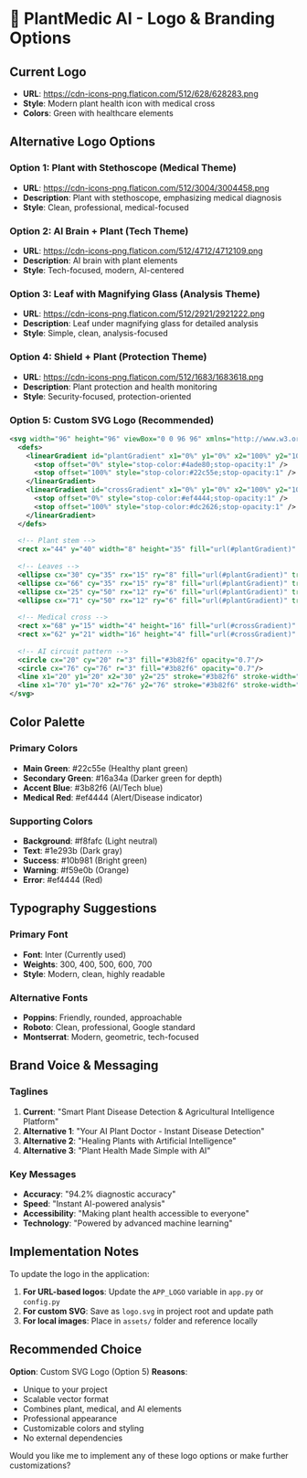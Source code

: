 # 🌿 PlantMedic AI - Logo & Branding Options

## Current Logo
- **URL**: https://cdn-icons-png.flaticon.com/512/628/628283.png
- **Style**: Modern plant health icon with medical cross
- **Colors**: Green with healthcare elements

## Alternative Logo Options

### Option 1: Plant with Stethoscope (Medical Theme)
- **URL**: https://cdn-icons-png.flaticon.com/512/3004/3004458.png
- **Description**: Plant with stethoscope, emphasizing medical diagnosis
- **Style**: Clean, professional, medical-focused

### Option 2: AI Brain + Plant (Tech Theme)
- **URL**: https://cdn-icons-png.flaticon.com/512/4712/4712109.png
- **Description**: AI brain with plant elements
- **Style**: Tech-focused, modern, AI-centered

### Option 3: Leaf with Magnifying Glass (Analysis Theme)
- **URL**: https://cdn-icons-png.flaticon.com/512/2921/2921222.png
- **Description**: Leaf under magnifying glass for detailed analysis
- **Style**: Simple, clean, analysis-focused

### Option 4: Shield + Plant (Protection Theme)
- **URL**: https://cdn-icons-png.flaticon.com/512/1683/1683618.png
- **Description**: Plant protection and health monitoring
- **Style**: Security-focused, protection-oriented

### Option 5: Custom SVG Logo (Recommended)
```svg
<svg width="96" height="96" viewBox="0 0 96 96" xmlns="http://www.w3.org/2000/svg">
  <defs>
    <linearGradient id="plantGradient" x1="0%" y1="0%" x2="100%" y2="100%">
      <stop offset="0%" style="stop-color:#4ade80;stop-opacity:1" />
      <stop offset="100%" style="stop-color:#22c55e;stop-opacity:1" />
    </linearGradient>
    <linearGradient id="crossGradient" x1="0%" y1="0%" x2="100%" y2="100%">
      <stop offset="0%" style="stop-color:#ef4444;stop-opacity:1" />
      <stop offset="100%" style="stop-color:#dc2626;stop-opacity:1" />
    </linearGradient>
  </defs>
  
  <!-- Plant stem -->
  <rect x="44" y="40" width="8" height="35" fill="url(#plantGradient)" rx="4"/>
  
  <!-- Leaves -->
  <ellipse cx="30" cy="35" rx="15" ry="8" fill="url(#plantGradient)" transform="rotate(-30 30 35)"/>
  <ellipse cx="66" cy="35" rx="15" ry="8" fill="url(#plantGradient)" transform="rotate(30 66 35)"/>
  <ellipse cx="25" cy="50" rx="12" ry="6" fill="url(#plantGradient)" transform="rotate(-45 25 50)"/>
  <ellipse cx="71" cy="50" rx="12" ry="6" fill="url(#plantGradient)" transform="rotate(45 71 50)"/>
  
  <!-- Medical cross -->
  <rect x="68" y="15" width="4" height="16" fill="url(#crossGradient)" rx="2"/>
  <rect x="62" y="21" width="16" height="4" fill="url(#crossGradient)" rx="2"/>
  
  <!-- AI circuit pattern -->
  <circle cx="20" cy="20" r="3" fill="#3b82f6" opacity="0.7"/>
  <circle cx="76" cy="76" r="3" fill="#3b82f6" opacity="0.7"/>
  <line x1="20" y1="20" x2="30" y2="25" stroke="#3b82f6" stroke-width="2" opacity="0.5"/>
  <line x1="70" y1="70" x2="76" y2="76" stroke="#3b82f6" stroke-width="2" opacity="0.5"/>
</svg>
```

## Color Palette

### Primary Colors
- **Main Green**: #22c55e (Healthy plant green)
- **Secondary Green**: #16a34a (Darker green for depth)
- **Accent Blue**: #3b82f6 (AI/Tech blue)
- **Medical Red**: #ef4444 (Alert/Disease indicator)

### Supporting Colors
- **Background**: #f8fafc (Light neutral)
- **Text**: #1e293b (Dark gray)
- **Success**: #10b981 (Bright green)
- **Warning**: #f59e0b (Orange)
- **Error**: #ef4444 (Red)

## Typography Suggestions

### Primary Font
- **Font**: Inter (Currently used)
- **Weights**: 300, 400, 500, 600, 700
- **Style**: Modern, clean, highly readable

### Alternative Fonts
- **Poppins**: Friendly, rounded, approachable
- **Roboto**: Clean, professional, Google standard
- **Montserrat**: Modern, geometric, tech-focused

## Brand Voice & Messaging

### Taglines
1. **Current**: "Smart Plant Disease Detection & Agricultural Intelligence Platform"
2. **Alternative 1**: "Your AI Plant Doctor - Instant Disease Detection"
3. **Alternative 2**: "Healing Plants with Artificial Intelligence"
4. **Alternative 3**: "Plant Health Made Simple with AI"

### Key Messages
- **Accuracy**: "94.2% diagnostic accuracy"
- **Speed**: "Instant AI-powered analysis"
- **Accessibility**: "Making plant health accessible to everyone"
- **Technology**: "Powered by advanced machine learning"

## Implementation Notes

To update the logo in the application:

1. **For URL-based logos**: Update the `APP_LOGO` variable in `app.py` or `config.py`
2. **For custom SVG**: Save as `logo.svg` in project root and update path
3. **For local images**: Place in `assets/` folder and reference locally

## Recommended Choice

**Option**: Custom SVG Logo (Option 5)
**Reasons**:
- Unique to your project
- Scalable vector format
- Combines plant, medical, and AI elements
- Professional appearance
- Customizable colors and styling
- No external dependencies

Would you like me to implement any of these logo options or make further customizations?
